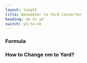 ```yaml
---
layout: length
title: Nanometer to Yard Converter
heading: nm to yd
switch: yd-to-nm
---
```


<script>
  selectInput[0].selected = true
  selectOutput[6].selected = true
</script>

### Formula
<p id="formula"></p>

### How to Change nm to Yard?
